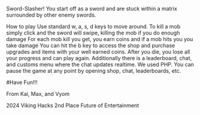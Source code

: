 Sword-Slasher!
You start off as a sword and are stuck within a matrix surrounded by other enemy swords.

How to play
Use standard w, a, s, d keys to move around.
To kill a mob simply click and the sword will swipe, killing the mob if you do enough damage
For each mob kill you get, you earn coins and if a mob hits you you take damage
You can hit the b key to access the shop and purchase upgrades and items with your well earned coins.
After you die, you lose all your progress and can play again. Additionally there is a leaderboard, chat, and customs menu where the chat updates realtime. We used PHP.
You can pause the game at any point by opening shop, chat, leaderboards, etc.

#Have Fun!!!

From Kai, Max, and Vyom

2024 Viking Hacks 2nd Place Future of Entertainment
